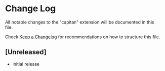 # Change Log

All notable changes to the "capitan" extension will be documented in this file.

Check [Keep a Changelog](http://keepachangelog.com/) for recommendations on how to structure this file.

## [Unreleased]

- Initial release
